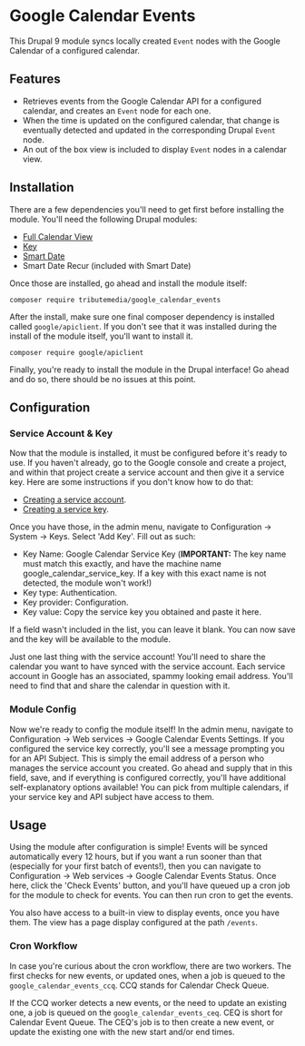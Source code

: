 # Google Calendar Events
This Drupal 9 module syncs locally created `Event` nodes with the Google Calendar of a configured calendar.

## Features
- Retrieves events from the Google Calendar API for a configured calendar, and creates an `Event` node for each one.
- When the time is updated on the configured calendar, that change is eventually detected and updated in the corresponding Drupal `Event` node.
- An out of the box view is included to display `Event` nodes in a calendar view.

## Installation
There are a few dependencies you'll need to get first before installing the module. You'll need the following Drupal modules:

- [Full Calendar View](https://www.drupal.org/project/fullcalendar_view)
- [Key](https://www.drupal.org/project/key)
- [Smart Date](https://www.drupal.org/project/smart_date)
- Smart Date Recur (included with Smart Date)

Once those are installed, go ahead and install the module itself:

`composer require tributemedia/google_calendar_events`

After the install, make sure one final composer dependency is installed called `google/apiclient`. If you don't see that it was installed during the install of the module itself, you'll want to install it.

`composer require google/apiclient`

Finally, you're ready to install the module in the Drupal interface! Go ahead and do so, there should be no issues at this point.

## Configuration

### Service Account & Key

Now that the module is installed, it must be configured before it's ready to use. If you haven't already, go to the Google console and create a project, and within that project create a service account and then give it a service key. Here are some instructions if you don't know how to do that:

- [Creating a service account](https://cloud.google.com/iam/docs/creating-managing-service-accounts).
- [Creating a service key](https://cloud.google.com/iam/docs/creating-managing-service-account-keys).

Once you have those, in the admin menu, navigate to Configuration -> System -> Keys. Select 'Add Key'. Fill out as such:

- Key Name: Google Calendar Service Key (**IMPORTANT:** The key name must match this exactly, and have the machine name google_calendar_service_key. If a key with this exact name is not detected, the module won't work!)
- Key type: Authentication.
- Key provider: Configuration.
- Key value: Copy the service key you obtained and paste it here.

If a field wasn't included in the list, you can leave it blank. You can now save and the key will be available to the module.

Just one last thing with the service account! You'll need to share the calendar you want to have synced with the service account. Each service account in Google has an associated, spammy looking email address. You'll need to find that and share the calendar in question with it.

### Module Config

Now we're ready to config the module itself! In the admin menu, navigate to Configuration -> Web services -> Google Calendar Events Settings. If you configured the service key correctly, you'll see a message prompting you for an API Subject. This is simply the email address of a person who manages the service account you created. Go ahead and supply that in this field, save, and if everything is configured correctly, you'll have additional self-explanatory options available! You can pick from multiple calendars, if your service key and API subject have access to them.

## Usage

Using the module after configuration is simple! Events will be synced automatically every 12 hours, but if you want a run sooner than that (especially for your first batch of events!), then you can navigate to Configuration -> Web services -> Google Calendar Events Status. Once here, click the 'Check Events' button, and you'll have queued up a cron job for the module to check for events. You can then run cron to get the events.

You also have access to a built-in view to display events, once you have them. The view has a page display configured at the path `/events`.

### Cron Workflow

In case you're curious about the cron workflow, there are two workers. The first checks for new events, or updated ones, when a job is queued to the `google_calendar_events_ccq`. CCQ stands for Calendar Check Queue.

If the CCQ worker detects a new events, or the need to update an existing one, a job is queued on the `google_calendar_events_ceq`. CEQ is short for Calendar Event Queue. The CEQ's job is to then create a new event, or update the existing one with the new start and/or end times.

